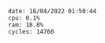 

                date: 18/04/2022 01:50:44
                cpu: 0.1%
                ram: 18.8%
                cycles: 14760

                         